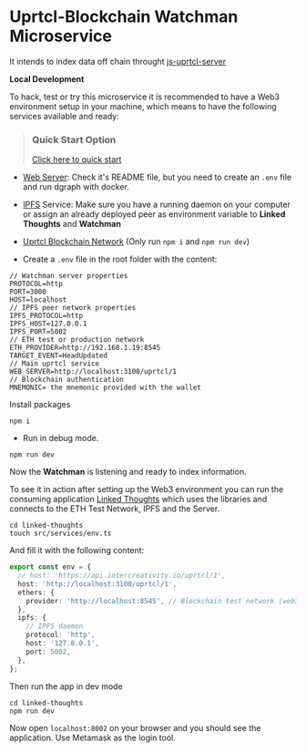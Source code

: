 # Uprtcl-Blockchain Watchman Microservice

It intends to index data off chain throught [js-uprtcl-server](https://github.com/uprtcl/js-uprtcl-server)

**Local Development**

To hack, test or try this microservice it is recommended to have a Web3 environment setup in your machine, which means to have the following services available and ready:

> ### Quick Start Option
> [Click here to quick start](https://github.com/sotous/js-uprtcl-dev/tree/eth-refactor#quick-start)

- [Web Server](https://github.com/sotous/js-uprtcl-server/tree/eth-refactor): Check it's README file, but you need to create an `.env` file and run dgraph with docker.

- [IPFS](https://ipfs.io/) Service: Make sure you have a running daemon on your computer or assign an already deployed peer as environment variable to **Linked Thoughts** and **Watchman**

- [Uprtcl Blockchain Network](https://github.com/uprtcl/eth-uprtcl) (Only run `npm i` and `npm run dev`)

- Create a `.env` file in the root folder with the content:

```
// Watchman server properties
PROTOCOL=http
PORT=3000
HOST=localhost
// IPFS peer network properties
IPFS_PROTOCOL=http
IPFS_HOST=127.0.0.1
IPFS_PORT=5002
// ETH test or production network
ETH_PROVIDER=http://192.168.1.19:8545
TARGET_EVENT=HeadUpdated
// Main uprtcl service
WEB_SERVER=http://localhost:3100/uprtcl/1
// Blockchain authentication
MNEMONIC= the mnemonic provided with the wallet

```

Install packages

```
npm i
```

- Run in debug mode.

```
npm run dev
```

Now the **Watchman** is listening and ready to index information.

To see it in action after setting up the Web3 environment you can run the consuming application [Linked Thoughts](https://github.com/sotous/linked-thoughts/tree/eth-refactor) which uses the libraries and connects to the ETH Test Network, IPFS and the Server.

```
cd linked-thoughts
touch src/services/env.ts
```

And fill it with the following content:

```ts
export const env = {
  // host: 'https://api.intercreativity.io/uprtcl/1',
  host: 'http://localhost:3100/uprtcl/1',
  ethers: {
    provider: 'http://localhost:8545', // Blockchain test network (web3)
  },
  ipfs: {
    // IPFS daemon
    protocol: 'http',
    host: '127.0.0.1',
    port: 5002,
  },
};
```

Then run the app in dev mode

```
cd linked-thoughts
npm run dev
```

Now open `localhost:8002` on your browser and you should see the application. Use Metamask as the login tool.
